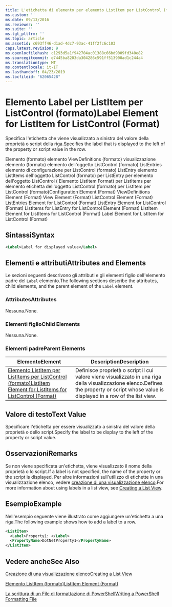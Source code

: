 ```yaml
---
title: L'etichetta di elemento per elemento ListItem per ListControl (formato) | Microsoft Docs
ms.custom: ''
ms.date: 09/13/2016
ms.reviewer: ''
ms.suite: ''
ms.tgt_pltfrm: ''
ms.topic: article
ms.assetid: c693ff46-d1ad-4dc7-93ac-41ff2fc6c103
caps.latest.revision: 9
ms.openlocfilehash: c1293d5a1f942704ac01388c66bd9009fd340e82
ms.sourcegitcommit: e7445ba8203da304286c591ff513900ad1c244a4
ms.translationtype: MT
ms.contentlocale: it-IT
ms.lasthandoff: 04/23/2019
ms.locfileid: "62065428"
---
```

# <a name="label-element-for-listitem-for-listcontrol-format"></a><span data-ttu-id="48d15-102">Elemento Label per ListItem per ListControl (formato)</span><span class="sxs-lookup"><span data-stu-id="48d15-102">Label Element for ListItem for ListControl (Format)</span></span>

<span data-ttu-id="48d15-103">Specifica l'etichetta che viene visualizzato a sinistra del valore della proprietà o script della riga.</span><span class="sxs-lookup"><span data-stu-id="48d15-103">Specifies the label that is displayed to the left of the property or script value in the row.</span></span>

<span data-ttu-id="48d15-104">Elemento (formato) elemento ViewDefinitions (formato) visualizzazione elemento (formato) elemento dell'oggetto ListControl (formato) ListEntries elemento di configurazione per ListControl (formato) ListEntry elemento ListItems dell'oggetto ListControl (formato) per ListEntry per elemento dell'oggetto ListControl ( Elemento ListItem Format) per ListItems per elemento etichetta dell'oggetto ListControl (formato) per ListItem per ListControl (formato)</span><span class="sxs-lookup"><span data-stu-id="48d15-104">Configuration Element (Format) ViewDefinitions Element (Format) View Element (Format) ListControl Element (Format) ListEntries Element for ListControl (Format) ListEntry Element for ListControl (Format) ListItems for ListEntry for ListControl Element (Format) ListItem Element for ListItems for ListControl (Format) Label Element for ListItem for ListControl (Format)</span></span>

## <a name="syntax"></a><span data-ttu-id="48d15-105">Sintassi</span><span class="sxs-lookup"><span data-stu-id="48d15-105">Syntax</span></span>

```xml
<Label>Label for displayed value</Label>
```

## <a name="attributes-and-elements"></a><span data-ttu-id="48d15-106">Elementi e attributi</span><span class="sxs-lookup"><span data-stu-id="48d15-106">Attributes and Elements</span></span>

<span data-ttu-id="48d15-107">Le sezioni seguenti descrivono gli attributi e gli elementi figlio dell'elemento padre del `Label` elemento.</span><span class="sxs-lookup"><span data-stu-id="48d15-107">The following sections describe the attributes, child elements, and the parent element of the `Label` element.</span></span>

### <a name="attributes"></a><span data-ttu-id="48d15-108">Attributes</span><span class="sxs-lookup"><span data-stu-id="48d15-108">Attributes</span></span>

<span data-ttu-id="48d15-109">Nessuna.</span><span class="sxs-lookup"><span data-stu-id="48d15-109">None.</span></span>

### <a name="child-elements"></a><span data-ttu-id="48d15-110">Elementi figlio</span><span class="sxs-lookup"><span data-stu-id="48d15-110">Child Elements</span></span>

<span data-ttu-id="48d15-111">Nessuna.</span><span class="sxs-lookup"><span data-stu-id="48d15-111">None.</span></span>

### <a name="parent-elements"></a><span data-ttu-id="48d15-112">Elementi padre</span><span class="sxs-lookup"><span data-stu-id="48d15-112">Parent Elements</span></span>

|<span data-ttu-id="48d15-113">Elemento</span><span class="sxs-lookup"><span data-stu-id="48d15-113">Element</span></span>|<span data-ttu-id="48d15-114">Description</span><span class="sxs-lookup"><span data-stu-id="48d15-114">Description</span></span>|
|-------------|-----------------|
|[<span data-ttu-id="48d15-115">Elemento ListItem per ListItems per ListControl (formato)</span><span class="sxs-lookup"><span data-stu-id="48d15-115">ListItem Element for ListItems for ListControl (Format)</span></span>](./listitem-element-for-listitems-for-listcontrol-format.md)|<span data-ttu-id="48d15-116">Definisce proprietà o script il cui valore viene visualizzato in una riga della visualizzazione elenco.</span><span class="sxs-lookup"><span data-stu-id="48d15-116">Defines the property or script whose value is displayed in a row of the list view.</span></span>|

## <a name="text-value"></a><span data-ttu-id="48d15-117">Valore di testo</span><span class="sxs-lookup"><span data-stu-id="48d15-117">Text Value</span></span>

<span data-ttu-id="48d15-118">Specificare l'etichetta per essere visualizzato a sinistra del valore della proprietà o dello script.</span><span class="sxs-lookup"><span data-stu-id="48d15-118">Specify the label to be display to the left of the property or script value.</span></span>

## <a name="remarks"></a><span data-ttu-id="48d15-119">Osservazioni</span><span class="sxs-lookup"><span data-stu-id="48d15-119">Remarks</span></span>

<span data-ttu-id="48d15-120">Se non viene specificata un'etichetta, viene visualizzato il nome della proprietà o lo script.</span><span class="sxs-lookup"><span data-stu-id="48d15-120">If a label is not specified, the name of the property or the script is displayed.</span></span> <span data-ttu-id="48d15-121">Per altre informazioni sull'utilizzo di etichette in una visualizzazione elenco, vedere [creazione di una visualizzazione elenco](./creating-a-list-view.md).</span><span class="sxs-lookup"><span data-stu-id="48d15-121">For more information about using labels in a list view, see [Creating a List View](./creating-a-list-view.md).</span></span>

## <a name="example"></a><span data-ttu-id="48d15-122">Esempio</span><span class="sxs-lookup"><span data-stu-id="48d15-122">Example</span></span>

<span data-ttu-id="48d15-123">Nell'esempio seguente viene illustrato come aggiungere un'etichetta a una riga.</span><span class="sxs-lookup"><span data-stu-id="48d15-123">The following example shows how to add a label to a row.</span></span>

```xml
<ListItem>
  <Label>Property1: </Label>
  <PropertyName>DotNetProperty1</PropertyName>
</ListItem>

```

## <a name="see-also"></a><span data-ttu-id="48d15-124">Vedere anche</span><span class="sxs-lookup"><span data-stu-id="48d15-124">See Also</span></span>

[<span data-ttu-id="48d15-125">Creazione di una visualizzazione elenco</span><span class="sxs-lookup"><span data-stu-id="48d15-125">Creating a List View</span></span>](./creating-a-list-view.md)

[<span data-ttu-id="48d15-126">Elemento ListItem (formato)</span><span class="sxs-lookup"><span data-stu-id="48d15-126">ListItem Element (Format)</span></span>](./listitem-element-for-listitems-for-listcontrol-format.md)

[<span data-ttu-id="48d15-127">La scrittura di un File di formattazione di PowerShell</span><span class="sxs-lookup"><span data-stu-id="48d15-127">Writing a PowerShell Formatting File</span></span>](./writing-a-powershell-formatting-file.md)
